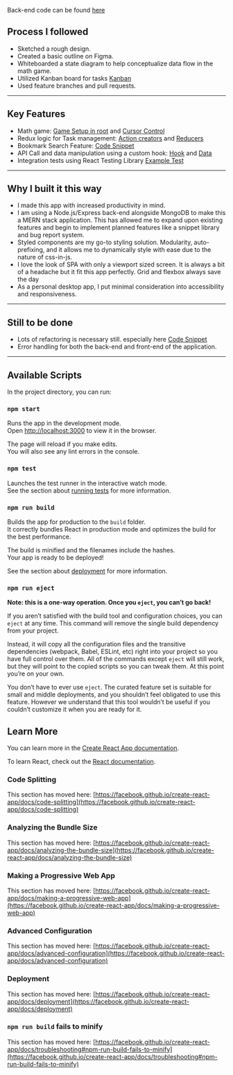 Back-end code can be found [here](https://github.com/mattduff707/the-hub-express)

## Process I followed

- Sketched a rough design.
- Created a basic outline on Figma.
- Whiteboarded a state diagram to help conceptualize data flow in the math game.
- Utilized Kanban board for tasks [Kanban](https://github.com/mattduff707/the-hub/blob/main/public/images/hubKanban.PNG)
- Used feature branches and pull requests.

---

## Key Features

- Math game: [Game Setup in root](https://github.com/mattduff707/the-hub/blob/main/src/components/mainScreen/math/Math.js) and [Cursor Control](https://github.com/mattduff707/the-hub/blob/cd56b7c3de75313780e1d600ee9f16314ec8904a/src/components/mainScreen/math/activeGame/Question.js#L35-L61)
- Redux logic for Task management: [Action creators](https://github.com/mattduff707/the-hub/blob/main/src/state/action-creators/taskActions.js) and [Reducers](https://github.com/mattduff707/the-hub/blob/main/src/state/reducers/tasksReducer.js)
- Bookmark Search Feature: [Code Snippet](https://github.com/mattduff707/the-hub/blob/5ec67eb33884b50714bedb76973f259eec24e746/src/components/bookmarks/Search.js#L4-L35)
- API Call and data manipulation using a custom hook: [Hook](https://github.com/mattduff707/the-hub/blob/5ec67eb33884b50714bedb76973f259eec24e746/src/services/useFetch.js#L1-L41) and [Data](https://github.com/mattduff707/the-hub/blob/main/src/components/mainScreen/home/APOD.js)
- Integration tests using React Testing Library [Example Test](https://github.com/mattduff707/the-hub/blob/main/src/components/todo/TodoList.test.js)

---

## Why I built it this way

- I made this app with increased productivity in mind.
- I am using a Node.js/Express back-end alongside MongoDB to make this a MERN stack application. This has allowed me to expand upon existing features and begin to implement planned features like a snippet library and bug report system.
- Styled components are my go-to styling solution. Modularity, auto-prefixing, and it allows me to dynamically style with ease due to the nature of css-in-js.
- I love the look of SPA with only a viewport sized screen. It is always a bit of a headache but it fit this app perfectly. Grid and flexbox always save the day
- As a personal desktop app, I put minimal consideration into accessibility and responsiveness.

---

## Still to be done

- Lots of refactoring is necessary still. especially here [Code Snippet](https://github.com/mattduff707/the-hub/blob/5ec67eb33884b50714bedb76973f259eec24e746/src/components/mainScreen/NavButtons.js#L18-L64)
- Error handling for both the back-end and front-end of the application.

---

## Available Scripts

In the project directory, you can run:

### `npm start`

Runs the app in the development mode.\
Open [http://localhost:3000](http://localhost:3000) to view it in the browser.

The page will reload if you make edits.\
You will also see any lint errors in the console.

### `npm test`

Launches the test runner in the interactive watch mode.\
See the section about [running tests](https://facebook.github.io/create-react-app/docs/running-tests) for more information.

### `npm run build`

Builds the app for production to the `build` folder.\
It correctly bundles React in production mode and optimizes the build for the best performance.

The build is minified and the filenames include the hashes.\
Your app is ready to be deployed!

See the section about [deployment](https://facebook.github.io/create-react-app/docs/deployment) for more information.

### `npm run eject`

**Note: this is a one-way operation. Once you `eject`, you can’t go back!**

If you aren’t satisfied with the build tool and configuration choices, you can `eject` at any time. This command will remove the single build dependency from your project.

Instead, it will copy all the configuration files and the transitive dependencies (webpack, Babel, ESLint, etc) right into your project so you have full control over them. All of the commands except `eject` will still work, but they will point to the copied scripts so you can tweak them. At this point you’re on your own.

You don’t have to ever use `eject`. The curated feature set is suitable for small and middle deployments, and you shouldn’t feel obligated to use this feature. However we understand that this tool wouldn’t be useful if you couldn’t customize it when you are ready for it.

## Learn More

You can learn more in the [Create React App documentation](https://facebook.github.io/create-react-app/docs/getting-started).

To learn React, check out the [React documentation](https://reactjs.org/).

### Code Splitting

This section has moved here: [https://facebook.github.io/create-react-app/docs/code-splitting](https://facebook.github.io/create-react-app/docs/code-splitting)

### Analyzing the Bundle Size

This section has moved here: [https://facebook.github.io/create-react-app/docs/analyzing-the-bundle-size](https://facebook.github.io/create-react-app/docs/analyzing-the-bundle-size)

### Making a Progressive Web App

This section has moved here: [https://facebook.github.io/create-react-app/docs/making-a-progressive-web-app](https://facebook.github.io/create-react-app/docs/making-a-progressive-web-app)

### Advanced Configuration

This section has moved here: [https://facebook.github.io/create-react-app/docs/advanced-configuration](https://facebook.github.io/create-react-app/docs/advanced-configuration)

### Deployment

This section has moved here: [https://facebook.github.io/create-react-app/docs/deployment](https://facebook.github.io/create-react-app/docs/deployment)

### `npm run build` fails to minify

This section has moved here: [https://facebook.github.io/create-react-app/docs/troubleshooting#npm-run-build-fails-to-minify](https://facebook.github.io/create-react-app/docs/troubleshooting#npm-run-build-fails-to-minify)
